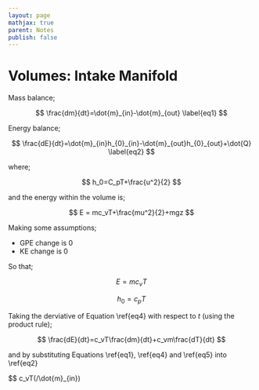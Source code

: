```yaml
---
layout: page
mathjax: true
parent: Notes
publish: false
---
```


# Volumes: Intake Manifold


Mass balance;

$$ \frac{dm}{dt}=\dot{m}_{in}-\dot{m}_{out} \label{eq1} $$

Energy balance;

$$ \frac{dE}{dt}=\dot{m}_{in}h_{0}_{in}-\dot{m}_{out}h_{0}_{out}+\dot{Q} \label{eq2} $$

where;

$$ h_0=C_pT+\frac{u^2}{2} $$

and the energy within the volume is;

$$ E = mc_vT+\frac{mu^2}{2}+mgz $$

Making some assumptions;

- GPE change is 0
- KE change is 0

So that;

$$ E=mc_vT \label{eq3} $$

$$ h_0=c_pT \label{eq4}$$

Taking the derviative of Equation \ref{eq4} with respect to $t$ (using the product rule);

$$ \frac{dE}{dt}=c_vT\frac{dm}{dt}+c_vm\frac{dT}{dt} $$

and by substituting Equations \ref{eq1}, \ref{eq4} and \ref{eq5} into \ref{eq2}

$$ c_vT(/\dot{m}_{in})